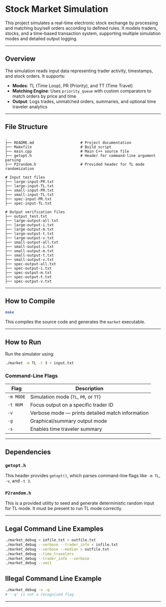 # Stock Market Simulation

This project simulates a real-time electronic stock exchange by processing and matching buy/sell orders according to defined rules. It models traders, stocks, and a time-based transaction system, supporting multiple simulation modes and detailed output logging.

---

## Overview

The simulation reads input data representing trader activity, timestamps, and stock orders. It supports:

- **Modes**: TL (Time Loop), PR (Priority), and TT (Time Travel)
- **Matching Engine**: Uses `priority_queue` with custom comparators to match orders by price and time
- **Output**: Logs trades, unmatched orders, summaries, and optional time traveler analytics

---

## File Structure

```
.
├── README.md                     # Project documentation
├── Makefile                      # Build script
├── main.cpp                      # Main C++ source file
├── getopt.h                      # Header for command-line argument parsing
├── P2random.h                    # Provided header for TL mode randomization

# Input test files
├── large-input-PR.txt
├── large-input-TL.txt
├── small-input-PR.txt
├── small-input-TL.txt
├── spec-input-PR.txt
├── spec-input-TL.txt

# Output verification files
├── output_test.txt
├── large-output-all.txt
├── large-output-i.txt
├── large-output-m.txt
├── large-output-t.txt
├── large-output-v.txt
├── small-output-all.txt
├── small-output-i.txt
├── small-output-m.txt
├── small-output-t.txt
├── small-output-v.txt
├── spec-output-all.txt
├── spec-output-i.txt
├── spec-output-m.txt
├── spec-output-t.txt
├── spec-output-v.txt
```

---

## How to Compile

```bash
make
```

This compiles the source code and generates the `market` executable.

---

## How to Run

Run the simulator using:

```bash
./market -m TL -t 3 < input.txt
```

### Command-Line Flags

| Flag        | Description                                      |
|-------------|--------------------------------------------------|
| `-m MODE`   | Simulation mode (`TL`, `PR`, or `TT`)            |
| `-t NUM`    | Focus output on a specific trader ID             |
| `-v`        | Verbose mode — prints detailed match information |
| `-g`        | Graphical/summary output mode                    |
| `-s`        | Enables time traveler summary                    |

---

## Dependencies

### `getopt.h`

This header provides `getopt()`, which parses command-line flags like `-m TL`, `-v`, and `-t 3`.

### `P2random.h`

This is a provided utility to seed and generate deterministic random input for TL mode. It must be present to run TL mode correctly.

---

## Legal Command Line Examples 

```bash
./market_debug < infile.txt > outfile.txt
./market_debug --verbose --trader_info < infile.txt
./market_debug --verbose --median > outfile.txt
./market_debug --time_travelers
./market_debug --trader_info --verbose
./market_debug --vmit
```

## Illegal Command Line Example 

```bash
./market_debug -v -q
# '-q' is not a recognized flag      
```

---


